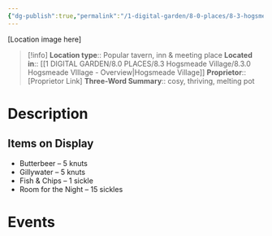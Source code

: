 ```yaml
---
{"dg-publish":true,"permalink":"/1-digital-garden/8-0-places/8-3-hogsmeade-village/8-3-11-the-three-broomsticks/","tags":["#place","#hogsmeade","#tavern"]}
---
```


[Location image here]
>[!info]
>**Location type**::  Popular tavern, inn & meeting place
>**Located in**:: [[1 DIGITAL GARDEN/8.0 PLACES/8.3 Hogsmeade Village/8.3.0 Hogsmeade VIllage - Overview\|Hogsmeade Village]]
>**Proprietor**:: [Proprietor Link]
>**Three-Word Summary**:: cosy, thriving, melting pot

# Description


## Items on Display

- Butterbeer – 5 knuts
- Gillywater – 5 knuts
- Fish & Chips – 1 sickle
- Room for the Night – 15 sickles

# Events

